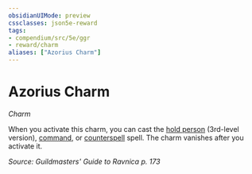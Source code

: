 ```yaml
---
obsidianUIMode: preview
cssclasses: json5e-reward
tags:
- compendium/src/5e/ggr
- reward/charm
aliases: ["Azorius Charm"]
---
```

# Azorius Charm
*Charm*  

When you activate this charm, you can cast the [hold person](/compendium/spells/hold-person.md) (3rd-level version), [command](/compendium/spells/command.md), or [counterspell](/compendium/spells/counterspell.md) spell. The charm vanishes after you activate it.

*Source: Guildmasters' Guide to Ravnica p. 173*